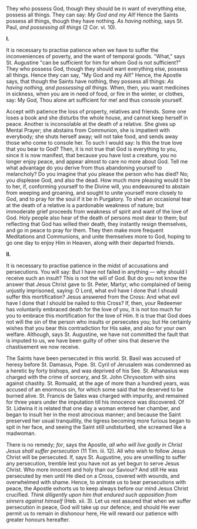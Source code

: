 
They who possess God, though they should be in want of everything else, possess all things. They can say: *My God and my All!* Hence the Saints possess all things, though they have nothing. *As having nothing*, says St. Paul, *and possessing all things* (2 Cor. vi. 10).

**I\.**

It is necessary to practise patience when we have to suffer the inconveniences of poverty, and the want of temporal goods. \"What,\" says St. Augustine \"can be sufficient for him for whom God is not sufficient?\" They who possess God, though they should want everything else, possess all things. Hence they can say, \"My God and my All!\" Hence, the Apostle says, that though the Saints have nothing, they possess all things: *As having nothing, and possessing all things*. When, then, you want medicines in sickness, when you are in need of food, or fire in the winter, or clothes, say: My God, Thou alone art sufficient for me! and thus console yourself.

Accept with patience the loss of property, relatives and friends. Some one loses a book and she disturbs the whole house, and cannot keep herself in peace. Another is inconsolable at the death of a relative. She gives up Mental Prayer; she abstains from Communion, she is impatient with everybody; she shuts herself away; will not take food, and sends away those who come to console her. To such I would say: Is this the true love that you bear to God? Then, it is not true that God is everything to you, since it is now manifest, that because you have lost a creature, you no longer enjoy peace, and appear almost to care no more about God. Tell me what advantage do you derive from thus abandoning yourself to melancholy? Do you imagine that you please the person who has died? No; you displease God, and also the dead. How much more pleasing would it be to her, if, conforming yourself to the Divine will, you endeavoured to abstain from weeping and groaning, and sought to unite yourself more closely to God, and to pray for the soul if it be in Purgatory. To shed an occasional tear at the death of a relative is a pardonable weakness of nature; but immoderate grief proceeds from weakness of spirit and want of the love of God. Holy people also hear of the death of persons most dear to them; but reflecting that God has willed their death, they instantly resign themselves, and go in peace to pray for them. They then make more frequent Meditations and Communions, and unite themselves more to God, hoping to go one day to enjoy Him in Heaven, along with their departed friends.

**II\.**

It is necessary to practise patience in the midst of accusations and persecutions. You will say: But I have not failed in anything — why should I receive such an insult? This is not the will of God. But do you not know the answer that Jesus Christ gave to St. Peter, Martyr, who complained of being unjustly imprisoned, saying: O Lord, what evil have I done that I should suffer this mortification? Jesus answered from the Cross: And what evil have I done that I should be nailed to this Cross? If, then, your Redeemer has voluntarily embraced death for the love of you, it is not too much for you to embrace this mortification for the love of Him. It is true that God does not will the sin of the person who insults or persecutes you; but He certainly wishes that you bear this contradiction for His sake, and also for your own welfare. Although, says St. Augustine, we have not committed the fault that is imputed to us, we have been guilty of other sins that deserve the chastisement we now receive.

The Saints have been persecuted in this world. St. Basil was accused of heresy before St. Damasus, Pope. St. Cyril of Jerusalem was condemned as a heretic by forty bishops, and was deprived of his See. St. Athanasius was charged with the crime of sorcery, and St. John Chrysostom with sins against chastity. St. Romuald, at the age of more than a hundred years, was accused of an enormous sin, for which some said that he deserved to be burned alive. St. Francis de Sales was charged with impurity, and remained for three years under the imputation till his innocence was discovered. Of St. Lidwina it is related that one day a woman entered her chamber, and began to insult her in the most atrocious manner; and because the Saint preserved her usual tranquillity, the tigress becoming more furious began to spit in her face, and seeing the Saint still undisturbed, she screamed like a madwoman.

There is no remedy; *for*, says the Apostle, *all who will live godly in Christ Jesus shall suffer persecution* (11 Tim. iii. 12). All who wish to follow Jesus Christ will be persecuted. If, says St. Augustine, you are unwilling to suffer any persecution, tremble lest you have not as yet begun to serve Jesus Christ. Who more innocent and holy than our Saviour? And still He was persecuted by men until He died on a Cross, covered with wounds, and overwhelmed with shame. Hence, to animate us to bear persecutions with peace, the Apostle exhorts us to keep always before our mind Jesus Christ crucified. *Think diligently upon him that endured such opposition from sinners against himself* (Heb. xii. 3). Let us rest assured that when we suffer persecution in peace, God will take up our defence; and should He ever permit us to remain in dishonour here, He will reward our patience with greater honours hereafter.

